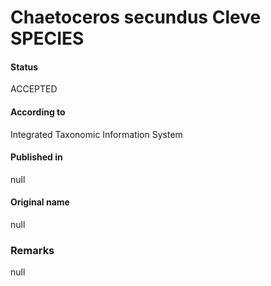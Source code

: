 Chaetoceros secundus Cleve SPECIES
=======

#### Status
ACCEPTED

#### According to
Integrated Taxonomic Information System

#### Published in
null

#### Original name
null

### Remarks
null